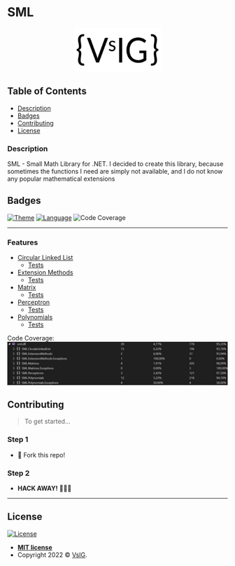 # SML

<p align="center">
    <img src="https://github.com/VsIG-official/Images/blob/master/LogoFinalWhite.png" data-canonical-src="https://github.com/VsIG-official/Images/blob/master/LogoFinalWhite.png" width="200" height="100" />
</p>

## Table of Contents

- [Description](#description)
- [Badges](#badges)
- [Contributing](#contributing)
- [License](#license)

### Description

SML - Small Math Library for .NET. I decided to create this library, because sometimes the functions I need are simply not available, and I do not know any popular mathematical extensions

## Badges

[![Theme](https://img.shields.io/badge/Theme-Math-blueviolet)](https://img.shields.io/badge/Theme-Math-blueviolet)
[![Language](https://img.shields.io/badge/Language-CSharp-blueviolet)](https://img.shields.io/badge/Language-CSharp-blueviolet)
![Code Coverage](https://img.shields.io/badge/Code_coverage-95,23%25-brightgreen)

---

### Features
- [Circular Linked List](SML/SML/CircularLinkedList)
  - [Tests](SML/SML.Tests/CircularLinkedListTests)
- [Extension Methods](SML/SML/ExtensionMethods/ArrayExtension.cs)
  - [Tests](SML/SML.Tests/ExtensionMethodsTests/ArrayExtensionTests.cs)
- [Matrix](SML/SML/Matrix)
  - [Tests](SML/SML.Tests/MatrixTests.cs)
- [Perceptron](SML/SML/Perceptron/Perceptron.cs)
  - [Tests](SML/SML.Tests/PerceptronTests.cs)
- [Polynomials](SML/SML/Polynomial)
  - [Tests](SML/SML.Tests/PolynomialTests)

Code Coverage:
![Code Coverage](docs/CodeCoverage.jpg "Code Coverage")

## Contributing

> To get started...

### Step 1

- 🍴 Fork this repo!

### Step 2

- **HACK AWAY!** 🔨🔨🔨

---

## License

[![License](http://img.shields.io/:license-mit-blue.svg?style=flat-square)](http://badges.mit-license.org)

- **[MIT license](http://opensource.org/licenses/mit-license.php)**
- Copyright 2022 © <a href="https://github.com/VsIG-official" target="_blank">VsIG</a>.
